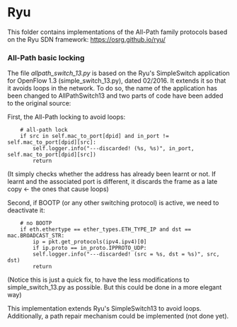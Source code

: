 # Ryu
This folder contains implementations of the All-Path family protocols based on the Ryu SDN framework: https://osrg.github.io/ryu/

### All-Path basic locking
The file *allpath_switch_13.py* is based on the Ryu's SimpleSwitch application for OpenFlow 1.3 (simple_switch_13.py), dated 02/2016. It extends it so that it avoids loops in the network. To do so, the name of the application has been changed to AllPathSwitch13 and two parts of code have been added to the original source:

First, the All-Path locking to avoid loops:
```
	# all-path lock
	if src in self.mac_to_port[dpid] and in_port != self.mac_to_port[dpid][src]:
	    self.logger.info("---discarded! (%s, %s)", in_port, self.mac_to_port[dpid][src])
	    return
```
(It simply checks whether the address has already been learnt or not. If learnt and the associated port is different, it discards the frame as a late copy <- the ones that cause loops)

Second, if BOOTP (or any other switching protocol) is active, we need to deactivate it:
```
	# no BOOTP
	if eth.ethertype == ether_types.ETH_TYPE_IP and dst == mac.BROADCAST_STR:
	    ip = pkt.get_protocols(ipv4.ipv4)[0]
	    if ip.proto == in_proto.IPPROTO_UDP:
		self.logger.info("---discarded! (src = %s, dst = %s)", src, dst)
		return
```
(Notice this is just a quick fix, to have the less modifications to simple_switch_13.py as possible. But this could be done in a more elegant way)

This implementation extends Ryu's SimpleSwitch13 to avoid loops. Additionally, a path repair mechanism could be implemented (not done yet).
